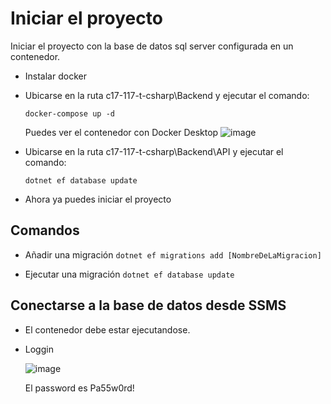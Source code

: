 # Iniciar el proyecto
Iniciar el proyecto con la base de datos sql server configurada en un contenedor.
- Instalar docker 
- Ubicarse en la ruta c17-117-t-csharp\Backend y ejecutar el comando:
  
  `docker-compose up -d`
  
  Puedes ver el contenedor con Docker Desktop
  ![image](https://github.com/No-Country/c17-117-t-csharp/assets/160936645/5774642d-2c57-4131-a3dc-2a6dea0af7a7)
- Ubicarse en la ruta c17-117-t-csharp\Backend\API y ejecutar el comando:
  
  `dotnet ef database update`

- Ahora ya puedes iniciar el proyecto

## Comandos 
- Añadir una migración
  `dotnet ef migrations add [NombreDeLaMigracion]`
  
- Ejecutar una migración
  `dotnet ef database update`
## Conectarse a la base de datos desde SSMS
- El contenedor debe estar ejecutandose.
- Loggin
  
  ![image](https://github.com/No-Country/c17-117-t-csharp/assets/160936645/db664b24-b75e-4c0a-ba86-4383ff61da74)

  El password es Pa55w0rd!
  


  

